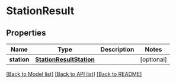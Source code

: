 # StationResult

## Properties
Name | Type | Description | Notes
------------ | ------------- | ------------- | -------------
**station** | [**StationResultStation**](StationResultStation.md) |  | [optional] 

[[Back to Model list]](../README.md#documentation-for-models) [[Back to API list]](../README.md#documentation-for-api-endpoints) [[Back to README]](../README.md)


